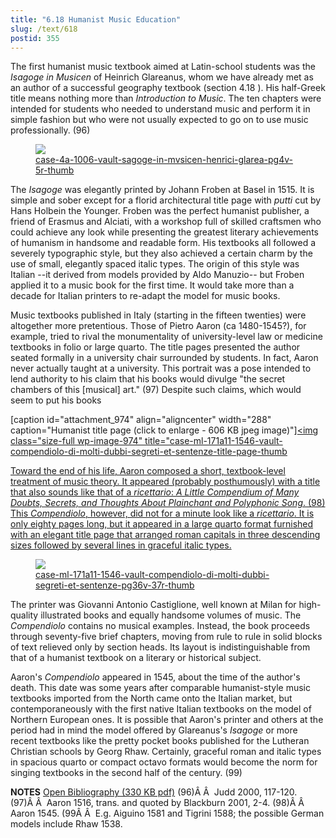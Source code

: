```yaml
---
title: "6.18 Humanist Music Education"
slug: /text/618
postid: 355
---
```

The first humanist music textbook aimed at Latin-school students was the <em>Isagoge in Musicen</em> of Heinrich Glareanus, whom we have already met as an author of a successful geography textbook (section 4.18 ). His half-Greek title means nothing more than <em>Introduction to Music</em>. The ten chapters were intended for students who needed to understand music and perform it in simple fashion but who were not usually expected to go on to use music professionally. (96)

<figure class="mkdn-figure">
    <a href="/images_full/6.00_Chapter_Six/Case-4A-1006-(Vault)-Sagoge-in-mvsicen-Henrici-Glarea,-pg.4v-5r.jpg" class="mkdn-image-link">
    <img class="mkdn-image" src="/images_full/6.00_Chapter_Six/Case-4A-1006-(Vault)-Sagoge-in-mvsicen-Henrici-Glarea,-pg.4v-5r.jpg" />
    <figcaption class="mkdn-figcaption">case-4a-1006-vault-sagoge-in-mvsicen-henrici-glarea-pg4v-5r-thumb</figcaption>
    </a>
</figure>

The <em>Isagoge</em> was elegantly printed by Johann Froben at Basel in 1515. It is simple and sober except for a florid architectural title page with <em>putti</em> cut by Hans Holbein the Younger. Froben was the perfect humanist publisher, a friend of Erasmus and Alciati, with a workshop full of skilled craftsmen who could achieve any look while presenting the greatest literary achievements of humanism in handsome and readable form. His textbooks all followed a severely typographic style, but they also achieved a certain charm by the use of small, elegantly spaced italic types. The origin of this style was Italian --it derived from models provided by Aldo Manuzio-- but Froben applied it to a music book for the first time. It would take more than a decade for Italian printers to re-adapt the model for music books.

Music textbooks published in Italy (starting in the fifteen twenties) were altogether more pretentious. Those of Pietro Aaron (ca 1480-1545?), for example, tried to rival the monumentality of university-level law or medicine textbooks in folio or large quarto. The title pages presented the author seated formally in a university chair surrounded by students. In fact, Aaron never actually taught at a university. This portrait was a pose intended to lend authority to his claim that his books would divulge "the secret chambers of this [musical] art." (97) Despite such claims, which would seem to put his books

[caption id="attachment_974" align="aligncenter" width="288" caption="Humanist title page (click to enlarge - 606 KB jpeg image)"]<a rel="pop-up" href="http://www.humanismforsale.org/textimages_full/6.00_Chapter_Six/Case-ML-171.A11-1546-(Vault)-Compendiolo-di-molti-dubbi,-segreti-et-sentenze,-title-page.jpg"><img class="size-full wp-image-974" title="case-ml-171a11-1546-vault-compendiolo-di-molti-dubbi-segreti-et-sentenze-title-page-thumb

Toward the end of his life, Aaron composed a short, textbook-level treatment of music theory. It appeared (probably posthumously) with a title that also sounds like that of a <em>ricettario</em>: <em>A Little Compendium of Many Doubts, Secrets, and Thoughts About Plainchant and Polyphonic Song</em>. (98) This <em>Compendiolo</em>, however, did not for a minute look like a <em>ricettario</em>. It is only eighty pages long, but it appeared in a large quarto format furnished with an elegant title page that arranged roman capitals in three descending sizes followed by several lines in graceful italic types.

<figure class="mkdn-figure">
    <a href="/images_full/6.00_Chapter_Six/Case-ML-171.A11-1546-(Vault)-Compendiolo-di-molti-dubbi,-segreti-et-sentenze,-pg.36v-37r.jpg" class="mkdn-image-link">
    <img class="mkdn-image" src="/images_full/6.00_Chapter_Six/Case-ML-171.A11-1546-(Vault)-Compendiolo-di-molti-dubbi,-segreti-et-sentenze,-pg.36v-37r.jpg" />
    <figcaption class="mkdn-figcaption">case-ml-171a11-1546-vault-compendiolo-di-molti-dubbi-segreti-et-sentenze-pg36v-37r-thumb</figcaption>
    </a>
</figure>

The printer was Giovanni Antonio Castiglione, well known at Milan for high-quality illustrated books and equally handsome volumes of music. The <em>Compendiolo</em> contains no musical examples. Instead, the book proceeds through seventy-five brief chapters, moving from rule to rule in solid blocks of text relieved only by section heads. Its layout is indistinguishable from that of a humanist textbook on a literary or historical subject.

Aaron's <em>Compendiolo</em> appeared in 1545, about the time of the author's death. This date was some years after comparable humanist-style music textbooks imported from the North came onto the Italian market, but contemporaneously with the first native Italian textbooks on the model of Northern European ones. It is possible that Aaron's printer and others at the period had in mind the model offered by Glareanus's <em>Isagoge </em>or more recent textbooks like the pretty pocket books published for the Lutheran Christian schools by Georg Rhaw. Certainly, graceful roman and italic types in spacious quarto or compact octavo formats would become the norm for singing textbooks in the second half of the century. (99)

<strong>NOTES</strong>
<a href="http://www.humanismforsale.org/bibliography.pdf" target="new">Open Bibliography (330 KB pdf)</a>
(96)Â Â  Judd 2000, 117-120.
(97)Â Â  Aaron 1516, trans. and quoted by Blackburn 2001, 2-4.
(98)Â Â  Aaron 1545.
(99Â Â  E.g. Aiguino 1581 and Tigrini 1588; the possible German models include Rhaw 1538.

